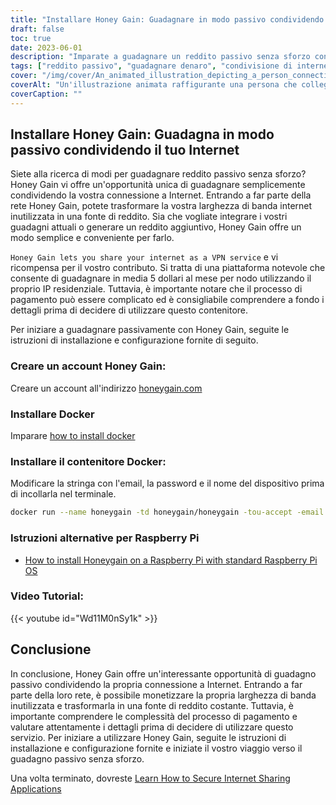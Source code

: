 ```yaml
---
title: "Installare Honey Gain: Guadagnare in modo passivo condividendo il proprio Internet"
draft: false
toc: true
date: 2023-06-01
description: "Imparate a guadagnare un reddito passivo senza sforzo condividendo la vostra connessione a Internet attraverso Honey Gain, una piattaforma che vi ricompensa per il vostro contributo."
tags: ["reddito passivo", "guadagnare denaro", "condivisione di internet", "Guadagno di miele", "Servizio VPN", "IP residenziale", "processo di pagamento", "generazione di reddito", "guadagni supplementari", "potenziale liberato", "contributo della rete", "economia digitale", "monetizzare internet", "reddito extra", "Internet a casa", "guadagnare premi", "soldi facili", "Utilizzo di Internet", "larghezza di banda inutilizzata", "flusso di reddito", "attività secondaria", "indipendenza finanziaria", "lavorare da casa", "guadagnare online", "opportunità di guadagno", "guadagni passivi", "condivisione digitale", "rete peer-to-peer", "reddito basato sulla tecnologia", "strategia di monetizzazione"]
cover: "/img/cover/An_animated_illustration_depicting_a_person_connecting_their_internet.png"
coverAlt: "Un'illustrazione animata raffigurante una persona che collega il proprio router Internet a una pila di soldi, a simboleggiare il guadagno attraverso la condivisione di Internet con Honey Gain."
coverCaption: ""
---
```


## Installare Honey Gain: Guadagna in modo passivo condividendo il tuo Internet

Siete alla ricerca di modi per guadagnare reddito passivo senza sforzo? Honey Gain vi offre un'opportunità unica di guadagnare semplicemente condividendo la vostra connessione a Internet. Entrando a far parte della rete Honey Gain, potete trasformare la vostra larghezza di banda internet inutilizzata in una fonte di reddito. Sia che vogliate integrare i vostri guadagni attuali o generare un reddito aggiuntivo, Honey Gain offre un modo semplice e conveniente per farlo.

`Honey Gain lets you share your internet as a VPN service` e vi ricompensa per il vostro contributo. Si tratta di una piattaforma notevole che consente di guadagnare in media 5 dollari al mese per nodo utilizzando il proprio IP residenziale. Tuttavia, è importante notare che il processo di pagamento può essere complicato ed è consigliabile comprendere a fondo i dettagli prima di decidere di utilizzare questo contenitore.

Per iniziare a guadagnare passivamente con Honey Gain, seguite le istruzioni di installazione e configurazione fornite di seguito.

### Creare un account Honey Gain:
Creare un account all'indirizzo [honeygain.com](https://r.honeygain.me/DAVID07A75)

### Installare Docker

Imparare [how to install docker](https://simeononsecurity.ch/other/creating-profitable-low-powered-crypto-miners/#installing-docker)

### Installare il contenitore Docker:
Modificare la stringa con l'email, la password e il nome del dispositivo prima di incollarla nel terminale.
```bash
docker run --name honeygain -td honeygain/honeygain -tou-accept -email ACCOUNT_EMAIL -pass ACCOUNT_PASSWORD -device DEVICE_NAME
```
### Istruzioni alternative per Raspberry Pi
- [How to install Honeygain on a Raspberry Pi with standard Raspberry Pi OS](https://www.reddit.com/r/Honeygain/comments/tj8vfa/how_to_install_honeygain_on_a_raspberry_pi_with/)

### Video Tutorial:

{{< youtube id="Wd11M0nSy1k" >}}


## Conclusione

In conclusione, Honey Gain offre un'interessante opportunità di guadagno passivo condividendo la propria connessione a Internet. Entrando a far parte della loro rete, è possibile monetizzare la propria larghezza di banda inutilizzata e trasformarla in una fonte di reddito costante. Tuttavia, è importante comprendere le complessità del processo di pagamento e valutare attentamente i dettagli prima di decidere di utilizzare questo servizio. Per iniziare a utilizzare Honey Gain, seguite le istruzioni di installazione e configurazione fornite e iniziate il vostro viaggio verso il guadagno passivo senza sforzo.

Una volta terminato, dovreste [Learn How to Secure Internet Sharing Applications](https://simeononsecurity.ch/other/how-to-secure-internet-sharing-applications/)

